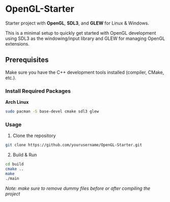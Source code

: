 # OpenGL-Starter
Starter project with **OpenGL**, **SDL3**, and **GLEW** for Linux & Windows.

This is a minimal setup to quickly get started with OpenGL development using SDL3 as the windowing/input library and GLEW for managing OpenGL extensions.

## Prerequisites
Make sure you have the C++ development tools installed (compiler, CMake, etc.).

### Install Required Packages
**Arch Linux**
```bash
sudo pacman -S base-devel cmake sdl3 glew
```
### Usage
1. Clone the repository
```bash
git clone https://github.com/yourusername/OpenGL-Starter.git
```
2. Build & Run
```bash
cd build
cmake ..
make
./main
```
*Note: make sure to remove dummy files before or after compiling the project*

